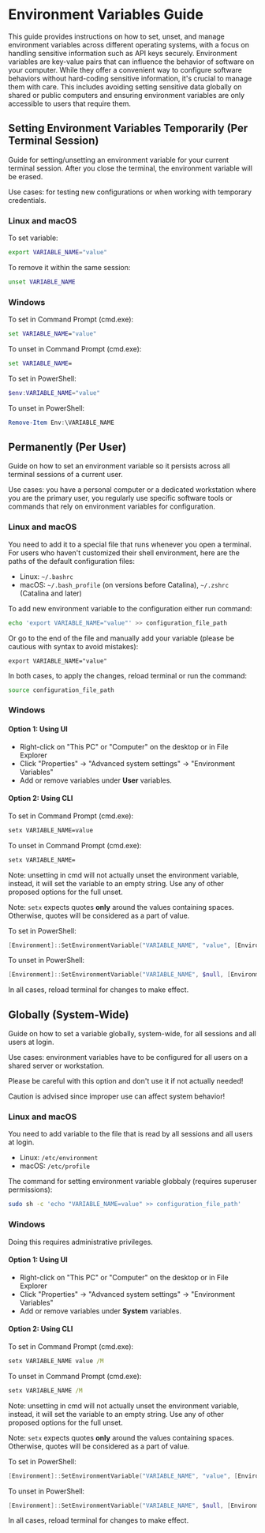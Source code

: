 # Environment Variables Guide

This guide provides instructions on how to set, unset, and manage environment variables across different operating systems, with a focus on handling sensitive information such as API keys securely. Environment variables are key-value pairs that can influence the behavior of software on your computer. While they offer a convenient way to configure software behaviors without hard-coding sensitive information, it's crucial to manage them with care. This includes avoiding setting sensitive data globally on shared or public computers and ensuring environment variables are only accessible to users that require them.


## Setting Environment Variables Temporarily (Per Terminal Session)

Guide for setting/unsetting an environment variable for your current terminal session.
After you close the terminal, the environment variable will be erased.

Use cases: for testing new configurations or when working with temporary credentials.

### Linux and macOS

To set variable:

```bash
export VARIABLE_NAME="value"
```

To remove it within the same session:

```bash
unset VARIABLE_NAME
```

### Windows

To set in Command Prompt (cmd.exe):

```cmd
set VARIABLE_NAME="value"
```

To unset in Command Prompt (cmd.exe):

```cmd
set VARIABLE_NAME=
```

To set in PowerShell:

```powershell
$env:VARIABLE_NAME="value"
```

To unset in PowerShell:

```powershell
Remove-Item Env:\VARIABLE_NAME
```

## Permanently (Per User)

Guide on how to set an environment variable so it persists across all terminal sessions of a current user.

Use cases: you have a personal computer or a dedicated workstation where you are the primary user, you regularly use specific software tools or commands that rely on environment variables for configuration.

### Linux and macOS

You need to add it to a special file that runs whenever you open a terminal. For users who haven't customized their shell environment, here are the paths of the default configuration files:

- Linux: `~/.bashrc`
- macOS: `~/.bash_profile` (on versions before Catalina), `~/.zshrc` (Catalina and later)

To add new environment variable to the configuration either run command:

```bash
echo 'export VARIABLE_NAME="value"' >> configuration_file_path
```

Or go to the end of the file and manually add your variable (please be cautious with syntax to avoid mistakes): 

`export VARIABLE_NAME="value"`

In both cases, to apply the changes, reload terminal or run the command:

```bash
source configuration_file_path
``` 

### Windows

#### Option 1: Using UI

- Right-click on "This PC" or "Computer" on the desktop or in File Explorer
- Click "Properties" -> "Advanced system settings" -> "Environment Variables"
- Add or remove variables under **User** variables.

#### Option 2: Using CLI

To set in Command Prompt (cmd.exe):

```cmd
setx VARIABLE_NAME=value
```

To unset in Command Prompt (cmd.exe):

```cmd
setx VARIABLE_NAME=
```

Note: unsetting in cmd will not actually unset the environment variable, instead, it will set the variable to an empty string.
Use any of other proposed options for the full unset.

Note: `setx` expects quotes **only** around the values containing spaces. Otherwise, quotes will be considered as a part of value.


To set in PowerShell:

```powershell
[Environment]::SetEnvironmentVariable("VARIABLE_NAME", "value", [EnvironmentVariableTarget]::User)
```

To unset in PowerShell:

```powershell
[Environment]::SetEnvironmentVariable("VARIABLE_NAME", $null, [EnvironmentVariableTarget]::User)
```

In all cases, reload terminal for changes to make effect.


## Globally (System-Wide)

Guide on how to set a variable globally, system-wide, for all sessions and all users at login.

Use cases: environment variables have to be configured for all users on a shared server or workstation.

Please be careful with this option and don't use it if not actually needed! 

Caution is advised since improper use can affect system behavior!

### Linux and macOS

You need to add variable to the file that is read by all sessions and all users at login.

- Linux: `/etc/environment`
- macOS: `/etc/profile`

The command for setting environment variable globbaly (requires superuser permissions): 

```bash
sudo sh -c 'echo "VARIABLE_NAME=value" >> configuration_file_path'
``` 

### Windows

Doing this requires administrative privileges.

#### Option 1: Using UI

- Right-click on "This PC" or "Computer" on the desktop or in File Explorer
- Click "Properties" -> "Advanced system settings" -> "Environment Variables"
- Add or remove variables under **System** variables.

#### Option 2: Using CLI

To set in Command Prompt (cmd.exe):

```cmd
setx VARIABLE_NAME value /M
```

To unset in Command Prompt (cmd.exe):

```cmd
setx VARIABLE_NAME /M
```

Note: unsetting in cmd will not actually unset the environment variable, instead, it will set the variable to an empty string.
Use any of other proposed options for the full unset.

Note: `setx` expects quotes **only** around the values containing spaces. Otherwise, quotes will be considered as a part of value.


To set in PowerShell:

```powershell
[Environment]::SetEnvironmentVariable("VARIABLE_NAME", "value", [EnvironmentVariableTarget]::Machine)
```

To unset in PowerShell:

```powershell
[Environment]::SetEnvironmentVariable("VARIABLE_NAME", $null, [EnvironmentVariableTarget]::Machine)
```

In all cases, reload terminal for changes to make effect.
